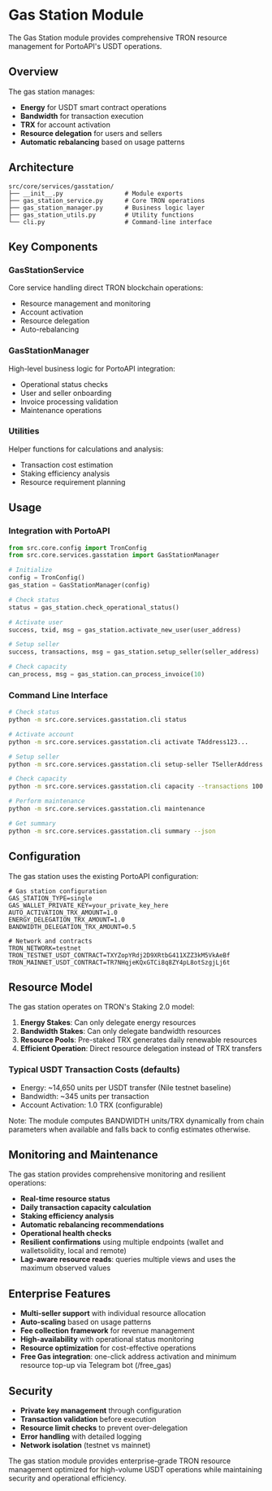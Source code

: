 # Gas Station Module

The Gas Station module provides comprehensive TRON resource management for PortoAPI's USDT operations.

## Overview

The gas station manages:

- **Energy** for USDT smart contract operations
- **Bandwidth** for transaction execution  
- **TRX** for account activation
- **Resource delegation** for users and sellers
- **Automatic rebalancing** based on usage patterns

## Architecture

```text
src/core/services/gasstation/
├── __init__.py                 # Module exports
├── gas_station_service.py      # Core TRON operations
├── gas_station_manager.py      # Business logic layer
├── gas_station_utils.py        # Utility functions
└── cli.py                      # Command-line interface
```

## Key Components

### GasStationService

Core service handling direct TRON blockchain operations:

- Resource management and monitoring
- Account activation
- Resource delegation
- Auto-rebalancing

### GasStationManager  

High-level business logic for PortoAPI integration:

- Operational status checks
- User and seller onboarding
- Invoice processing validation
- Maintenance operations

### Utilities

Helper functions for calculations and analysis:

- Transaction cost estimation
- Staking efficiency analysis
- Resource requirement planning

## Usage

### Integration with PortoAPI

```python
from src.core.config import TronConfig
from src.core.services.gasstation import GasStationManager

# Initialize
config = TronConfig()
gas_station = GasStationManager(config)

# Check status
status = gas_station.check_operational_status()

# Activate user
success, txid, msg = gas_station.activate_new_user(user_address)

# Setup seller
success, transactions, msg = gas_station.setup_seller(seller_address)

# Check capacity
can_process, msg = gas_station.can_process_invoice(10)
```

### Command Line Interface

```bash
# Check status
python -m src.core.services.gasstation.cli status

# Activate account
python -m src.core.services.gasstation.cli activate TAddress123...

# Setup seller
python -m src.core.services.gasstation.cli setup-seller TSellerAddress...

# Check capacity
python -m src.core.services.gasstation.cli capacity --transactions 100

# Perform maintenance
python -m src.core.services.gasstation.cli maintenance

# Get summary
python -m src.core.services.gasstation.cli summary --json
```

## Configuration

The gas station uses the existing PortoAPI configuration:

```env
# Gas station configuration
GAS_STATION_TYPE=single
GAS_WALLET_PRIVATE_KEY=your_private_key_here
AUTO_ACTIVATION_TRX_AMOUNT=1.0
ENERGY_DELEGATION_TRX_AMOUNT=1.0
BANDWIDTH_DELEGATION_TRX_AMOUNT=0.5

# Network and contracts
TRON_NETWORK=testnet
TRON_TESTNET_USDT_CONTRACT=TXYZopYRdj2D9XRtbG411XZZ3kM5VkAeBf
TRON_MAINNET_USDT_CONTRACT=TR7NHqjeKQxGTCi8q8ZY4pL8otSzgjLj6t
```

## Resource Model

The gas station operates on TRON's Staking 2.0 model:

1. **Energy Stakes**: Can only delegate energy resources
2. **Bandwidth Stakes**: Can only delegate bandwidth resources  
3. **Resource Pools**: Pre-staked TRX generates daily renewable resources
4. **Efficient Operation**: Direct resource delegation instead of TRX transfers

### Typical USDT Transaction Costs (defaults)

- Energy: ~14,650 units per USDT transfer (Nile testnet baseline)
- Bandwidth: ~345 units per transaction
- Account Activation: 1.0 TRX (configurable)

Note: The module computes BANDWIDTH units/TRX dynamically from chain parameters when available and falls back to config estimates otherwise.

## Monitoring and Maintenance

The gas station provides comprehensive monitoring and resilient operations:

- **Real-time resource status**
- **Daily transaction capacity calculation**
- **Staking efficiency analysis**
- **Automatic rebalancing recommendations**
- **Operational health checks**
- **Resilient confirmations** using multiple endpoints (wallet and walletsolidity, local and remote)
- **Lag-aware resource reads**: queries multiple views and uses the maximum observed values

## Enterprise Features

- **Multi-seller support** with individual resource allocation
- **Auto-scaling** based on usage patterns
- **Fee collection framework** for revenue management
- **High-availability** with operational status monitoring
- **Resource optimization** for cost-effective operations
- **Free Gas integration**: one-click address activation and minimum resource top-up via Telegram bot (/free_gas)

## Security

- **Private key management** through configuration
- **Transaction validation** before execution
- **Resource limit checks** to prevent over-delegation
- **Error handling** with detailed logging
- **Network isolation** (testnet vs mainnet)

The gas station module provides enterprise-grade TRON resource management optimized for high-volume USDT operations while maintaining security and operational efficiency.
